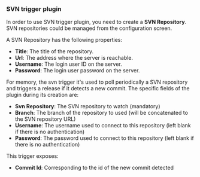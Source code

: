 ### SVN trigger plugin

In order to use SVN trigger plugin, you need to create a **SVN Repository**. SVN repositories could be managed from the configuration screen.

A SVN Repository has the following properties:

* **Title**: The title of the repository.
* **Url**: The address where the server is reachable.
* **Username**: The login user ID on the server.
* **Password**: The login user password on the server.

For memory, the svn trigger it's used to poll periodically a SVN repository and triggers a release if it detects a new commit. The specific fields of the plugin during its creation are:

* **Svn Repository**: The SVN repository to watch (mandatory)
* **Branch**: The branch of the repository to used (will be concatenated to the SVN repository URL)
* **Username**: The username used to connect to this repository (left blank if there is no authentication)
* **Password**: The password used to connect to this repository (left blank if there is no authentication)

This trigger exposes:

* **Commit Id**: Corresponding to the id of the new commit detected
